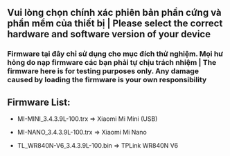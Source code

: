 ## Vui lòng chọn chính xác phiên bản phần cứng và phần mềm của thiết bị | Please select the correct hardware and software version of your device

### Firmware tại đây chỉ sử dụng cho mục đích thử nghiệm. Mọi hư hỏng do nạp firmware các bạn phải tự chịu trách nhiệm | The firmware here is for testing purposes only. Any damage caused by loading the firmware is your own responsibility

## Firmware List:

- MI-MINI_3.4.3.9L-100.trx => Xiaomi Mi Mini (USB)

- MI-NANO_3.4.3.9L-100.trx => Xiaomi Mi Nano

- TL_WR840N-V6_3.4.3.9L-100.bin => TPLink WR840N V6
